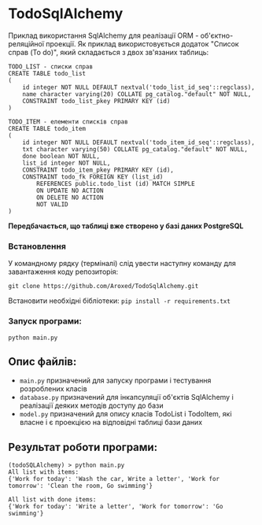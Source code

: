 # TodoSqlAlchemy
Приклад використання SqlAlchemy для реалізації ORM - об'єктно-реляційної проекції.
Як приклад використовується додаток "Список справ (To do)", який складається з двох зв'язаних таблиць:

```
TODO_LIST - списки справ
CREATE TABLE todo_list
(
    id integer NOT NULL DEFAULT nextval('todo_list_id_seq'::regclass),
    name character varying(20) COLLATE pg_catalog."default" NOT NULL,
    CONSTRAINT todo_list_pkey PRIMARY KEY (id)
)

TODO_ITEM - елементи списків справ
CREATE TABLE todo_item
(
    id integer NOT NULL DEFAULT nextval('todo_item_id_seq'::regclass),
    txt character varying(50) COLLATE pg_catalog."default" NOT NULL,
    done boolean NOT NULL,
    list_id integer NOT NULL,
    CONSTRAINT todo_item_pkey PRIMARY KEY (id),
    CONSTRAINT todo_fk FOREIGN KEY (list_id)
        REFERENCES public.todo_list (id) MATCH SIMPLE
        ON UPDATE NO ACTION
        ON DELETE NO ACTION
        NOT VALID
)
```

**Передбачається, що таблиці вже створено у базі даних PostgreSQL**

### Встановлення

У командному рядку (терміналі) слід увести наступну команду для завантаження коду репозиторія:
 
```git clone https://github.com/Aroxed/TodoSqlAlchemy.git```

Встановити необхідні бібліотеки:
```pip install -r requirements.txt```

### Запуск програми:

```python main.py```

## Опис файлів:

- ```main.py``` призначений для запуску програми і тестування розроблених класів
- ```database.py``` призначений для інкапсуляції об'єктів SqlAlchemy і реалізації деяких методів доступу до бази 
- ```model.py``` призначений для опису класів TodoList і TodoItem, які власне і є проекцією на відповідні таблиці бази даних 

## Результат роботи програми:
```
(todoSQLAlchemy) > python main.py
All list with items:
{'Work for today': 'Wash the car, Write a letter', 'Work for tomorrow': 'Clean the room, Go swimming'}

All list with done items:
{'Work for today': 'Write a letter', 'Work for tomorrow': 'Go swimming'}
```